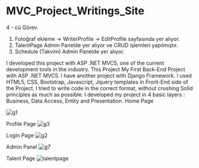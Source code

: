 # MVC_Project_Writings_Site
4 - cü Görev.
1. Fotoğraf ekleme ->  WriterProfile -> EditProfile sayfasında yer alıyor.
2. TalentPage Admin Panelde yer alıyor ve CRUD işlemleri yapılmıştır.
3. Schedule (Takvim) Admin Panelde yer alıyor.

I developed this project with ASP .NET MVC5, one of the current development tools in the industry. This Project My First Back-End Project with ASP .NET MVC5. I have another project with Django Framework. I used HTML5, CSS, Bootstrap, Javascript, Jquery templates in Front-End side of the Project. I tried to write code in the correct format, without crushing Solid principles as much as possible. I developed my project in 4 basic layers : Business, Data Access, Entity and Presentation. 
Home Page

![g1](https://user-images.githubusercontent.com/81223274/126650944-1fe3b464-e276-4679-97b8-628747a84b84.png)

Profile Page
![g3](https://user-images.githubusercontent.com/81223274/126650986-349971b7-b5a8-440c-a17d-2da52d38fd2d.png)

Login Page
![g2](https://user-images.githubusercontent.com/81223274/126651010-1404d199-c563-4e6c-8d48-077a6166b0f9.png)

Admin Panel
![g7](https://user-images.githubusercontent.com/81223274/126651052-d865b1b5-b4d7-4955-b972-8b55c81eb55d.png)

Talent Page
![talentpage](https://user-images.githubusercontent.com/81223274/126651415-e4ff74f4-f24d-454f-9d1d-f05aebb36961.png)
